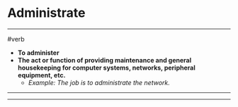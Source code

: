 # Administrate
---
#verb
- **To administer**
- **The act or function of providing maintenance and general housekeeping for computer systems, networks, peripheral equipment, etc.**
	- _Example: The job is to administrate the network._
---
---
